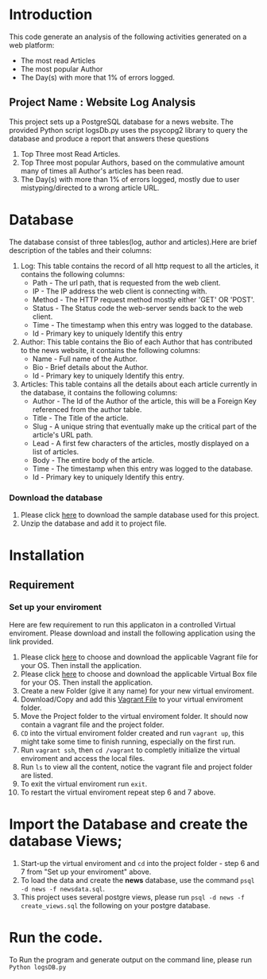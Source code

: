 # Introduction
This code generate an analysis of the following activities generated on a web platform:
* The most read Articles
* The most popular Author
* The Day(s) with more that 1% of errors logged.
## Project Name : Website Log Analysis
This project sets up a PostgreSQL database for a news website. The provided Python script logsDb.py uses the psycopg2 library to query the database and produce a report that answers these questions
1. Top Three most Read Articles.
2. Top Three most popular Authors, based on the commulative amount many of times all Author's articles has been read.
3. The Day(s) with more than 1% of errors logged, mostly due to user mistyping/directed to a wrong article URL.

# Database
The database consist of three tables(log, author and articles).Here are brief description of the tables and their columns:
1. Log: This table contains the record of all http request to all the articles, it contains the following columns:
    * Path - The url path, that is requested from the web client.
    * IP - The IP address the web client is connecting with.
    * Method - The HTTP request method  mostly either 'GET' OR 'POST'.
    * Status - The Status code the web-server sends back to the web client.
    * Time - The timestamp when this entry was logged to the database.
    * Id - Primary key to uniquely Identify this entry
2. Author: This table contains the Bio of each Author that has contributed to the news website, it contains the following columns:
    * Name - Full name of the Author.
    * Bio - Brief details about the Author.
    * Id - Primary key to uniquely Identify this entry.
3. Articles: This table contains all the details about each article currently in the database, it contains the following columns:
    * Author - The Id of the Author of the article, this will be a Foreign Key referenced from the author table.
    * Title - The Title of the article.
    * Slug - A unique string that eventually make up the critical part of the article's URL path.
    * Lead - A first few characters of the articles, mostly displayed on a list of articles.
    * Body - The entire body of the article.
    * Time - The timestamp when this entry was logged to the database.
     * Id - Primary key to uniquely Identify this entry.


### Download the database
1. Please click [here](https://d17h27t6h515a5.cloudfront.net/topher/2016/August/57b5f748_newsdata/newsdata.zip) to download the sample database used for this project.
2. Unzip the database and add it to project file.


 
# Installation

## Requirement
### Set up your enviroment
Here are few requirement to run this applicaton in a controlled Virtual enviroment. Please download and install the following application using the link provided.
1. Please click [here]('https://www.vagrantup.com/downloads.html') to choose and download the applicable Vagrant file for your OS. Then install the application.
2. Please click [here]('https://www.virtualbox.org/wiki/Downloads') to choose and download the applicable Virtual Box file for your OS.  Then install the application.
3. Create a new Folder (give it any name) for your new virtual enviroment. 
4. Download/Copy and add this [Vagrant File](https://github.com/udacity/fullstack-nanodegree-vm/blob/master/vagrant/Vagrantfile) to your virtual enviroment folder. 
5. Move the Project folder to the virtual enviroment folder. It should now contain a vagrant file and the project folder.
6. `CD` into the virtual enviroment folder created and run `vagrant up`, this might take some time to finish running, especially on the first run.
7. Run `vagrant ssh`, then `cd /vagrant` to completly initialize the virtual enviroment and access the local files.
8. Run `ls` to view all the content, notice the vagrant file and project folder are listed.
8. To exit the virtual enviroment run `exit`.
9. To restart the virtual enviroment repeat step 6 and 7 above.

# Import the Database and create the database Views;
1. Start-up the virtual enviroment and `cd` into the project folder - step 6 and 7 from "Set up your enviroment" above.
2. To load the data and create the **news** database, use the command `psql -d news -f newsdata.sql`.
3. This project uses several postgre views, please run `psql -d news -f create_views.sql` the following on your postgre database.

# Run the code.
To Run the program and generate output on the command line, please run `Python logsDB.py`
